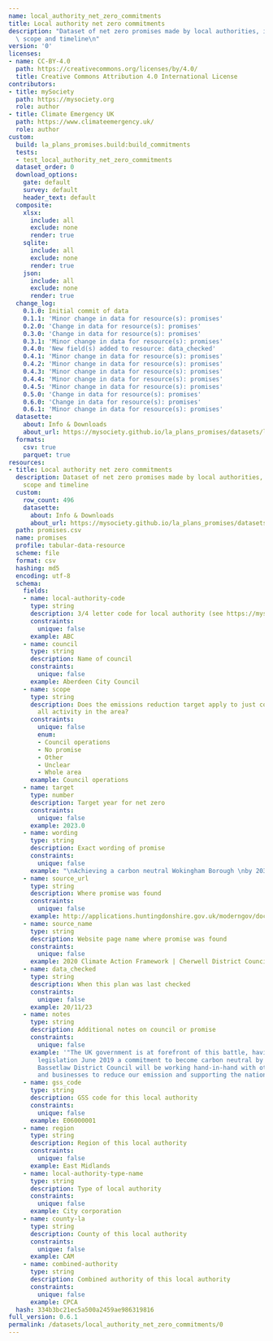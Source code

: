 ```yaml
---
name: local_authority_net_zero_commitments
title: Local authority net zero commitments
description: "Dataset of net zero promises made by local authorities, including their\
  \ scope and timeline\n"
version: '0'
licenses:
- name: CC-BY-4.0
  path: https://creativecommons.org/licenses/by/4.0/
  title: Creative Commons Attribution 4.0 International License
contributors:
- title: mySociety
  path: https://mysociety.org
  role: author
- title: Climate Emergency UK
  path: https://www.climateemergency.uk/
  role: author
custom:
  build: la_plans_promises.build:build_commitments
  tests:
  - test_local_authority_net_zero_commitments
  dataset_order: 0
  download_options:
    gate: default
    survey: default
    header_text: default
  composite:
    xlsx:
      include: all
      exclude: none
      render: true
    sqlite:
      include: all
      exclude: none
      render: true
    json:
      include: all
      exclude: none
      render: true
  change_log:
    0.1.0: Initial commit of data
    0.1.1: 'Minor change in data for resource(s): promises'
    0.2.0: 'Change in data for resource(s): promises'
    0.3.0: 'Change in data for resource(s): promises'
    0.3.1: 'Minor change in data for resource(s): promises'
    0.4.0: 'New field(s) added to resource: data_checked'
    0.4.1: 'Minor change in data for resource(s): promises'
    0.4.2: 'Minor change in data for resource(s): promises'
    0.4.3: 'Minor change in data for resource(s): promises'
    0.4.4: 'Minor change in data for resource(s): promises'
    0.4.5: 'Minor change in data for resource(s): promises'
    0.5.0: 'Change in data for resource(s): promises'
    0.6.0: 'Change in data for resource(s): promises'
    0.6.1: 'Minor change in data for resource(s): promises'
  datasette:
    about: Info & Downloads
    about_url: https://mysociety.github.io/la_plans_promises/datasets/local_authority_net_zero_commitments/0_6_1
  formats:
    csv: true
    parquet: true
resources:
- title: Local authority net zero commitments
  description: Dataset of net zero promises made by local authorities, including their
    scope and timeline
  custom:
    row_count: 496
    datasette:
      about: Info & Downloads
      about_url: https://mysociety.github.io/la_plans_promises/datasets/local_authority_net_zero_commitments/0_6_1#promises
  path: promises.csv
  name: promises
  profile: tabular-data-resource
  scheme: file
  format: csv
  hashing: md5
  encoding: utf-8
  schema:
    fields:
    - name: local-authority-code
      type: string
      description: 3/4 letter code for local authority (see https://mysociety.github.io/uk_local_authority_names_and_codes/)
      constraints:
        unique: false
      example: ABC
    - name: council
      type: string
      description: Name of council
      constraints:
        unique: false
      example: Aberdeen City Council
    - name: scope
      type: string
      description: Does the emissions reduction target apply to just council or to
        all activity in the area?
      constraints:
        unique: false
        enum:
        - Council operations
        - No promise
        - Other
        - Unclear
        - Whole area
      example: Council operations
    - name: target
      type: number
      description: Target year for net zero
      constraints:
        unique: false
      example: 2023.0
    - name: wording
      type: string
      description: Exact wording of promise
      constraints:
        unique: false
      example: "\nAchieving a carbon neutral Wokingham Borough \nby 2030."
    - name: source_url
      type: string
      description: Where promise was found
      constraints:
        unique: false
      example: http://applications.huntingdonshire.gov.uk/moderngov/documents/s117768/Environment%20Principles%20Report.pdf
    - name: source_name
      type: string
      description: Website page name where promise was found
      constraints:
        unique: false
      example: 2020 Climate Action Framework | Cherwell District Council
    - name: data_checked
      type: string
      description: When this plan was last checked
      constraints:
        unique: false
      example: 20/11/23
    - name: notes
      type: string
      description: Additional notes on council or promise
      constraints:
        unique: false
      example: '"The UK government is at forefront of this battle, having signed into
        legislation June 2019 a commitment to become carbon neutral by 2050. As such,
        Bassetlaw District Council will be working hand-in-hand with other Local Authorities
        and businesses to reduce our emission and supporting the national agenda."'
    - name: gss_code
      type: string
      description: GSS code for this local authority
      constraints:
        unique: false
      example: E06000001
    - name: region
      type: string
      description: Region of this local authority
      constraints:
        unique: false
      example: East Midlands
    - name: local-authority-type-name
      type: string
      description: Type of local authority
      constraints:
        unique: false
      example: City corporation
    - name: county-la
      type: string
      description: County of this local authority
      constraints:
        unique: false
      example: CAM
    - name: combined-authority
      type: string
      description: Combined authority of this local authority
      constraints:
        unique: false
      example: CPCA
  hash: 334b3bc21ec5a500a2459ae986319816
full_version: 0.6.1
permalink: /datasets/local_authority_net_zero_commitments/0
---
```

